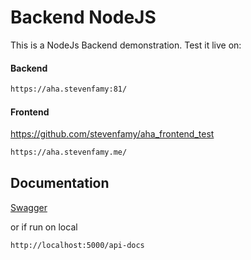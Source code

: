 # Backend NodeJS 

This is a NodeJs Backend demonstration.
Test it live on:
#### Backend
```bash
https://aha.stevenfamy:81/
```
#### Frontend 
https://github.com/stevenfamy/aha_frontend_test
```bash
https://aha.stevenfamy.me/
```

## Documentation
[Swagger](https://aha.stevenfamy.me:81/api-docs) 

or if run on local 

```bash
http://localhost:5000/api-docs
```
